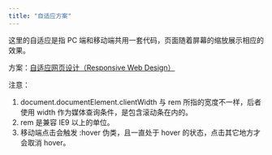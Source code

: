 ```yaml
---
title: "自适应方案"
---
```


这里的自适应是指 PC 端和移动端共用一套代码，页面随着屏幕的缩放展示相应的效果。

方案：[自适应网页设计（Responsive Web Design）](http://www.ruanyifeng.com/blog/2012/05/responsive_web_design.html)

注意：
1. document.documentElement.clientWidth 与 rem 所指的宽度不一样，后者使用 width 作为媒体查询条件，是包含滚动条在内的。
1. rem 是兼容 IE9 以上的单位。
1. 移动端点击会触发 :hover 伪类，且一直处于 hover 的状态，点击其它地方才会取消 hover。


